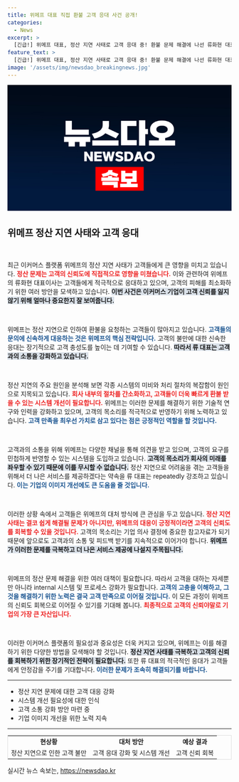 ```yaml
---
title: 위메프 대표 직접 환불 고객 응대 사건 공개!
categories:
  - News
excerpt: >
  [긴급!] 위메프 대표, 정산 지연 사태로 고객 응대 중! 환불 문제 해결에 나선 류화현 대표의 현장 소식, 자세한 내용은 클릭!
feature_text: >
  [긴급!] 위메프 대표, 정산 지연 사태로 고객 응대 중! 환불 문제 해결에 나선 류화현 대표의 현장 소식, 자세한 내용은 클릭!
image: '/assets/img/newsdao_breakingnews.jpg'
---
```


<p><img src="/assets/img/newsdao_breakingnews.jpg" alt="cryptoinkorea 속보" /></p>

<h2 data-ke-size="size26">위메프 정산 지연 사태와 고객 응대</h2>

<p data-ke-size="size16">&nbsp;</p>

<p>최근 이커머스 플랫폼 위메프의 정산 지연 사태가 고객들에게 큰 영향을 미치고 있습니다. <b><span style="color: #ee2323;">정산 문제는 고객의 신뢰도에 직접적으로 영향을 미쳤습니다.</span></b> 이와 관련하여 위메프의 류화현 대표이사는 고객들에게 적극적으로 응대하고 있으며, 고객의 피해를 최소화하기 위한 여러 방안을 모색하고 있습니다. <b><span style="background-color: #21538527;">이번 사건은 이커머스 기업이 고객 신뢰를 잃지 않기 위해 얼마나 중요한지 잘 보여줍니다.</span></b> </p>

<p data-ke-size="size16">&nbsp;</p>

<p>위메프는 정산 지연으로 인하여 환불을 요청하는 고객들이 많아지고 있습니다. <b><span style="color: #1a5490;">고객들의 문의에 신속하게 대응하는 것은 위메프의 핵심 전략입니다.</span></b> 고객의 불만에 대한 신속한 응대는 장기적으로 고객 충성도를 높이는 데 기여할 수 있습니다. <b><span style="background-color: #21538527;">따라서 류 대표는 고객과의 소통을 강화하고 있습니다.</span></b></p>

<p data-ke-size="size16">&nbsp;</p>

<p>정산 지연의 주요 원인을 분석해 보면 각종 시스템의 미비와 처리 절차의 복잡함이 원인으로 지목되고 있습니다. <b><span style="color: #ee2323;">회사 내부의 절차를 간소화하고, 고객들이 더욱 빠르게 환불 받을 수 있는 시스템 개선이 필요합니다.</span></b> 위메프는 이러한 문제를 해결하기 위한 기술적 연구와 인력을 강화하고 있으며, 고객의 목소리를 적극적으로 반영하기 위해 노력하고 있습니다. <b><span style="color: #1a5490;">고객 만족을 최우선 가치로 삼고 있다는 점은 긍정적인 역할을 할 것입니다.</span></b></p>

<p data-ke-size="size16">&nbsp;</p>

<p>고객과의 소통을 위해 위메프는 다양한 채널을 통해 의견을 받고 있으며, 고객의 요구를 민첩하게 반영할 수 있는 시스템을 도입하고 있습니다. <b><span style="background-color: #21538527;">고객의 목소리가 회사의 미래를 좌우할 수 있기 때문에 이를 무시할 수 없습니다.</span></b> 정산 지연으로 어려움을 겪는 고객들을 위해서 더 나은 서비스를 제공하겠다는 약속을 류 대표는 repeatedly 강조하고 있습니다. <b><span style="color: #1a5490;">이는 기업의 이미지 개선에도 큰 도움을 줄 것입니다.</span></b></p>

<p data-ke-size="size16">&nbsp;</p>

<p>이러한 상황 속에서 고객들은 위메프의 대처 방식에 큰 관심을 두고 있습니다. <b><span style="color: #ee2323;">정산 지연 사태는 결코 쉽게 해결될 문제가 아니지만, 위메프의 대응이 긍정적이라면 고객의 신뢰도를 회복할 수 있을 것입니다.</span></b> 고객의 목소리는 기업 의사 결정에 중요한 참고자료가 되기 때문에 앞으로도 고객과의 소통 및 피드백 받기를 지속적으로 이어가야 합니다. <b><span style="background-color: #21538527;">위메프가 이러한 문제를 극복하고 더 나은 서비스 제공에 나설지 주목됩니다.</span></b></p>

<p data-ke-size="size16">&nbsp;</p>

<p>위메프의 정산 문제 해결을 위한 여러 대책이 필요합니다. 따라서 고객을 대하는 자세뿐만 아니라 internal 시스템 및 프로세스 강화가 필요합니다. <b><span style="color: #1a5490;">고객의 고충을 이해하고, 그것을 해결하기 위한 노력은 결국 고객 만족으로 이어질 것입니다.</span></b> 이 모든 과정이 위메프의 신뢰도 회복으로 이어질 수 있기를 기대해 봅니다. <b><span style="color: #ee2323;">최종적으로 고객의 신뢰야말로 기업의 가장 큰 자산입니다.</span></b></p>

<p data-ke-size="size16">&nbsp;</p>

<p>이러한 이커머스 플랫폼의 필요성과 중요성은 더욱 커지고 있으며, 위메프는 이를 해결하기 위한 다양한 방법을 모색해야 할 것입니다. <b><span style="background-color: #21538527;">정산 지연 사태를 극복하고 고객의 신뢰를 회복하기 위한 장기적인 전략이 필요합니다.</span></b> 또한 류 대표의 적극적인 응대가 고객들에게 안정감을 주기를 기대합니다. <b><span style="color: #1a5490;">이러한 문제가 조속히 해결되기를 바랍니다.</span></b></p>

<hr>

<ul>
<li>정산 지연 문제에 대한 고객 대응 강화</li>
<li>시스템 개선 필요성에 대한 인식</li>
<li>고객 소통 강화 방안 마련 중</li>
<li>기업 이미지 개선을 위한 노력 지속</li>
</ul>

<hr>

<table style="width:100%; border-collapse: collapse; border: 1px solid #ddd;">
<tr>
<td style="text-align: center; height: 17px;"><b>현상황</b></td>
<td style="text-align: center; height: 17px;"><b>대처 방안</b></td>
<td style="text-align: center; height: 17px;"><b>예상 결과</b></td>
</tr>
<tr>
<td style="text-align: center; height: 17px;">정산 지연으로 인한 고객 불만</td>
<td style="text-align: center; height: 17px;">고객 응대 강화 및 시스템 개선</td>
<td style="text-align: center; height: 17px;">고객 신뢰 회복</td>
</tr>
</table>
실시간 뉴스 속보는, <a href="https://newsdao.kr" rel="dofollow">https://newsdao.kr</a>



